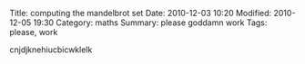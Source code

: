 Title: computing the mandelbrot set
Date: 2010-12-03 10:20
Modified: 2010-12-05 19:30
Category: maths
Summary: please goddamn work
Tags: please, work

cnjdjknehiucbicwklelk
